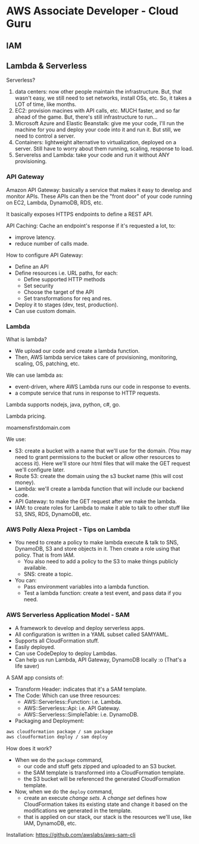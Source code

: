 # AWS Associate Developer - Cloud Guru
## IAM

## Lambda & Serverless
Serverless? <br/>
1. data centers: now other people maintain the infrastructure.
	But, that wasn't easy, we still need to set networks, install OSs, etc.
	So, it takes a LOT of time, like months.
2. EC2: provision macines with API calls, etc.
	MUCH faster, and so far ahead of the game.
	But, there's still infrastructure to run...
3. Microsoft Azure and Elastic Beanstalk: give me your code, I'll run the machine for you and deploy your code into it and run it.
	But still, we need to control a server.
4. Containers: lightweight alternative to virtualization, deployed on a server.
	Still have to worry about them running, scaling, response to load.
5. Serverelss and Lambda: take your code and run it without ANY provisioning.

### API Gateway
Amazon API Gateway: basically a service that makes it easy to develop and monitor APIs.
These APIs can then be the "front door" of your code running on EC2, Lambda, DynamoDB, RDS, etc.

It basically exposes HTTPS endpoints to define a REST API.

API Caching: Cache an endpoint's response if it's requested a lot, to:
- improve latency.
- reduce number of calls made.

How to configure API Gateway:
- Define an API
- Define resources i.e. URL paths, for each:
	- Define supported HTTP methods
	- Set security
	- Choose the target of the API
	- Set transformations for req and res.
- Deploy it to stages (dev, test, production).
- Can use custom domain.

### Lambda
What is lambda?
- We upload our code and create a lambda function.
- Then, AWS lambda service takes care of provisioning, monitoring, scaling, OS, patching, etc.

We can use lambda as:
- event-driven, where AWS Lambda runs our code in response to events.
- a compute service that runs in response to HTTP requests.

Lambda supports nodejs, java, python, c#, go.

Lambda pricing.


moamensfirstdomain.com
	
	
We use:
- S3: create a bucket with a name that we'll use for the domain. (You may need to grant permissions to the bucket or allow other resources to access it). Here we'll store our html files that will make the GET request we'll configure later.
- Route 53: create the domain using the s3 bucket name (this will cost money).
- Lambda: we'll create a lambda function that will include our backend code.
- API Gateway: to make the GET request after we make the lambda.
- IAM: to create roles for Lambda to make it able to talk to other stuff like S3, SNS, RDS, DynamoDB, etc.

### AWS Polly Alexa Project - Tips on Lambda
- You need to create a policy to make lambda execute & talk to SNS, DynamoDB, S3 and store objects in it. Then create a role using that policy. That is from IAM.
	- You also need to add a policy to the S3 to make things publicly available.
	- SNS: create a topic.
- You can:
	- Pass environment variables into a lambda function.
	- Test a lambda function: create a test event, and pass data if you need.


### AWS Serverless Application Model - SAM
- A framework to develop and deploy serverless apps.
- All configuration is written in a YAML subset called SAMYAML.
- Supports all CloudFormation stuff.
- Easily deployed.
- Can use CodeDeploy to deploy Lambdas.
- Can help us run Lambda, API Gateway, DynamoDB locally :o (That's a life saver)

A SAM app consists of:
- Transform Header: indicates that it's a SAM template.
- The Code: Which can use three resources:
	- AWS::Serverless::Function: i.e. Lambda.
	- AWS::Serverless::Api: i.e. API Gateway.
	- AWS::Serverless::SimpleTable: i.e. DynamoDB.
- Packaging and Deployment: 
``` sh
aws cloudformation package / sam package
aws cloudformation deploy / sam deploy
```

How does it work?
- When we do the ```package``` command,
	- our code and stuff gets zipped and uploaded to an S3 bucket.
	- the SAM template is transformed into a CloudFormation template.
	- the S3 bucket will be referenced the generated CloudFormation template.
- Now, when we do the ```deploy``` command,
	- create an execute *change sets*. A *change set* defines how CloudFormation takes its existing state and change it based on the modifications we generated in the template.
	- that is applied on our stack, our stack is the resources we'll use, like IAM, DynamoDB, etc.

Installation:
https://github.com/awslabs/aws-sam-cli


